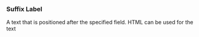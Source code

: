 ### Suffix Label
A text that is positioned after the specified field. HTML can be used for the text
